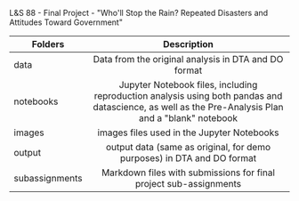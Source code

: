 L&S 88 - Final Project - "Who'll Stop the Rain? Repeated Disasters and Attitudes Toward Government"

|  Folders  |      Description      	|
|----------	|:-------------:	|
| data 	|  Data from the original analysis in DTA and DO format  	|
| notebooks 	|Jupyter Notebook files, including reproduction analysis using both pandas and datascience, as well as the Pre-Analysis Plan and a "blank" notebook   	|
| images 	|    images files used in the Jupyter Notebooks   	|
| output 	| output data (same as original, for demo purposes) in DTA and DO format 	|
| subassignments 	| Markdown files with submissions for final project sub-assignments 	|

